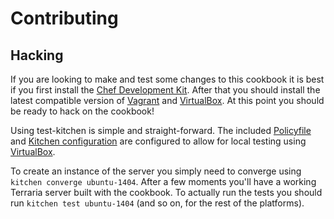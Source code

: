 # Contributing

## Hacking
If you are looking to make and test some changes to this cookbook it
is best if you first install the [Chef Development Kit][0]. After that
you should install the latest compatible version of [Vagrant][1] and
[VirtualBox][2]. At this point you should be ready to hack on the
cookbook!

Using test-kitchen is simple and straight-forward. The included
[Policyfile](Policyfile.rb) and [Kitchen configuration](.kitchen.yml) are
configured to allow for local testing using [VirtualBox][2].

To create an instance of the server you simply need to converge using
`kitchen converge ubuntu-1404`. After a few moments you'll have a
working Terraria server built with the cookbook. To actually run the
tests you should run `kitchen test ubuntu-1404` (and so on, for the
rest of the platforms).

[0]: https://chef.io
[1]: http://vagrantup.com
[2]: http://virtualbox.org
